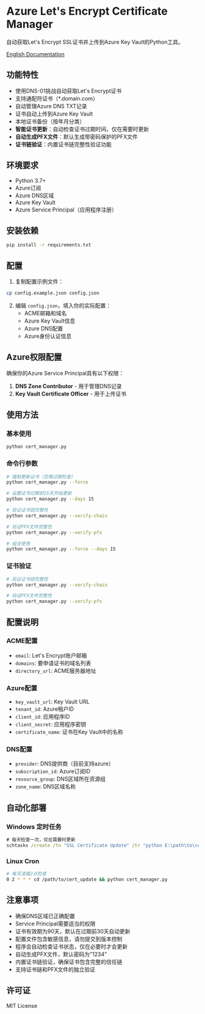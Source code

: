 # Azure Let's Encrypt Certificate Manager

自动获取Let's Encrypt SSL证书并上传到Azure Key Vault的Python工具。

[English Documentation](README.md)

## 功能特性

- 使用DNS-01挑战自动获取Let's Encrypt证书
- 支持通配符证书（*.domain.com）
- 自动管理Azure DNS TXT记录
- 证书自动上传到Azure Key Vault
- 本地证书备份（按年月分类）
- **智能证书更新**：自动检查证书过期时间，仅在需要时更新
- **自动生成PFX文件**：默认生成带密码保护的PFX文件
- **证书链验证**：内置证书链完整性验证功能

## 环境要求

- Python 3.7+
- Azure订阅
- Azure DNS区域
- Azure Key Vault
- Azure Service Principal（应用程序注册）

## 安装依赖

```bash
pip install -r requirements.txt
```

## 配置

1. 复制配置示例文件：
```bash
cp config.example.json config.json
```

2. 编辑 `config.json`，填入你的实际配置：
   - ACME邮箱和域名
   - Azure Key Vault信息
   - Azure DNS配置
   - Azure身份认证信息

## Azure权限配置

确保你的Azure Service Principal具有以下权限：

1. **DNS Zone Contributor** - 用于管理DNS记录
2. **Key Vault Certificate Officer** - 用于上传证书

## 使用方法

### 基本使用
```bash
python cert_manager.py
```

### 命令行参数
```bash
# 强制更新证书（忽略过期检查）
python cert_manager.py --force

# 设置证书过期前15天开始更新
python cert_manager.py --days 15

# 验证证书链完整性
python cert_manager.py --verify-chain

# 验证PFX文件完整性
python cert_manager.py --verify-pfx

# 组合使用
python cert_manager.py --force --days 15
```

### 证书验证
```bash
# 验证证书链完整性
python cert_manager.py --verify-chain

# 验证PFX文件完整性
python cert_manager.py --verify-pfx
```

## 配置说明

### ACME配置
- `email`: Let's Encrypt账户邮箱
- `domains`: 要申请证书的域名列表
- `directory_url`: ACME服务器地址

### Azure配置
- `key_vault_url`: Key Vault URL
- `tenant_id`: Azure租户ID
- `client_id`: 应用程序ID
- `client_secret`: 应用程序密钥
- `certificate_name`: 证书在Key Vault中的名称

### DNS配置
- `provider`: DNS提供商（目前支持azure）
- `subscription_id`: Azure订阅ID
- `resource_group`: DNS区域所在资源组
- `zone_name`: DNS区域名称

## 自动化部署

### Windows 定时任务
```cmd
# 每天检查一次，仅在需要时更新
schtasks /create /tn "SSL Certificate Update" /tr "python E:\path\to\cert_manager.py" /sc daily
```

### Linux Cron
```bash
# 每天凌晨2点检查
0 2 * * * cd /path/to/cert_update && python cert_manager.py
```

## 注意事项

- 确保DNS区域已正确配置
- Service Principal需要适当的权限
- 证书有效期为90天，默认在过期前30天自动更新
- 配置文件包含敏感信息，请勿提交到版本控制
- 程序会自动检查证书状态，仅在必要时才会更新
- 自动生成PFX文件，默认密码为"1234"
- 内置证书链验证，确保证书包含完整的信任链
- 支持证书链和PFX文件的独立验证

## 许可证

MIT License